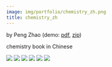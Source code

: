 ```yaml
---
image: img/portfolio/chemistry_zh.png
title: chemistry_zh
---
```


by Peng Zhao (demo: [pdf](https://github.com/pzhaonet/bookdownplus/raw/master/upload/chemistry_zh/showcase/chemistry_zh.pdf), [zip](https://github.com/pzhaonet/bookdownplus/raw/master/upload/chemistry_zh/demo.zip))

chemistry book in Chinese

<!--more-->

![](https://github.com/pzhaonet/bookdownplus/raw/master/upload/chemistry_zh/showcase/chemistry_zh10.png)
![](https://github.com/pzhaonet/bookdownplus/raw/master/upload/chemistry_zh/showcase/chemistry_zh11.png)
![](https://github.com/pzhaonet/bookdownplus/raw/master/upload/chemistry_zh/showcase/chemistry_zh3.png)
![](https://github.com/pzhaonet/bookdownplus/raw/master/upload/chemistry_zh/showcase/chemistry_zh7.png)
![](https://github.com/pzhaonet/bookdownplus/raw/master/upload/chemistry_zh/showcase/chemistry_zh8.png)
![](https://github.com/pzhaonet/bookdownplus/raw/master/upload/chemistry_zh/showcase/cover.png)

